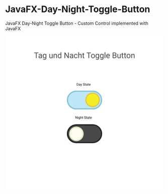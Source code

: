 # JavaFX-Day-Night-Toggle-Button
JavaFX Day-Night Toggle Button - Custom Control implemented with JavaFX

!['Preview'](https://raw.githubusercontent.com/alainkaiser/JavaFX-Day-Night-Toggle-Button/master/src/main/java/alainkaiser/sketch/Tag-Nacht-Toggle-Buton.svg?sanitize=true)
